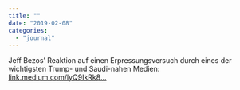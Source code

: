```yaml
---
title: ""
date: "2019-02-08"
categories: 
  - "journal"
---
```


Jeff Bezos’ Reaktion auf einen Erpressungsversuch durch eines der wichtigsten Trump- und Saudi-nahen Medien: [link.medium.com/lyQ9IkRk8...](https://link.medium.com/lyQ9IkRk8T)
